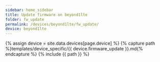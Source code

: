 ```yaml
---
sidebar: home_sidebar
title: Update firmware on beyond1lte
folder: fw_update
permalink: /devices/beyond1lte/fw_update/
device: beyond1lte
---
```

{% assign device = site.data.devices[page.device] %}
{% capture path %}templates/device_specific/{{ device.firmware_update }}.md{% endcapture %}
{% include {{ path }} %}
